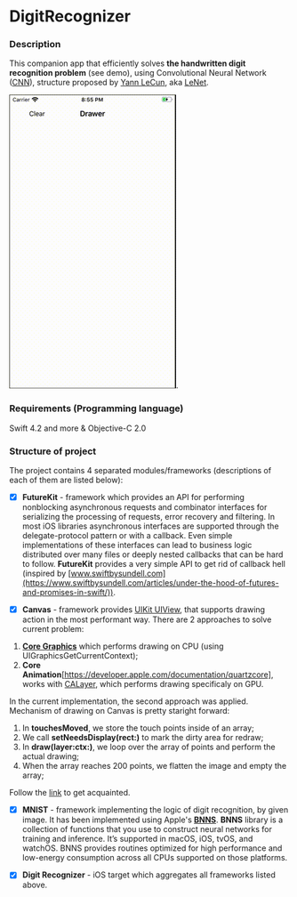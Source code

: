 # DigitRecognizer

### Description

This companion app that efficiently solves **the handwritten digit recognition problem** (see demo), using Convolutional Neural Network ([CNN](https://en.wikipedia.org/wiki/Convolutional_neural_network)), structure proposed by [Yann LeCun](https://en.wikipedia.org/wiki/Yann_LeCun), aka [LeNet](https://en.wikipedia.org/wiki/LeNet).

![](Sources/drawer_player.gif).

### Requirements (Programming language)

Swift 4.2 and more & Objective-C 2.0

### Structure of project

The project contains 4 separated modules/frameworks (descriptions of each of them are listed below):

- [x] **FutureKit** - framework which provides an API for performing nonblocking asynchronous requests and combinator interfaces for serializing the processing of requests, error recovery and filtering. In most iOS libraries asynchronous interfaces are supported through the delegate-protocol pattern or with a callback. Even simple implementations of these interfaces can lead to business logic distributed over many files or deeply nested callbacks that can be hard to follow. **FutureKit** provides a very simple API to get rid of callback hell (inspired by [www.swiftbysundell.com](https://www.swiftbysundell.com/articles/under-the-hood-of-futures-and-promises-in-swift/)).

- [x] **Canvas** - framework provides [UIKit UIView](https://developer.apple.com/documentation/uikit/uiview), that supports drawing action in the most performant way. There are 2 approaches to solve current problem: 
1. [**Core Graphics**](https://developer.apple.com/documentation/coregraphics) which performs drawing on CPU (using UIGraphicsGetCurrentContext); 
2. **Core Animation**[https://developer.apple.com/documentation/quartzcore], works with [CALayer](https://developer.apple.com/documentation/quartzcore/calayer), which performs drawing specificaly on GPU.

In the current implementation, the second approach was applied. Mechanism of drawing on Canvas is pretty staright forward:
1. In **touchesMoved**, we store the touch points inside of an array;
2. We call **setNeedsDisplay(rect:)** to mark the dirty area for redraw;
3. In **draw(layer:ctx:)**, we loop over the array of points and perform the actual drawing;
4. When the array reaches 200 points, we flatten the image and empty the array;

Follow the [link](https://github.com/vovkroman/DigitRecognizer/tree/develop/Canvas/Canvas) to get acquainted.
- [x] **MNIST** - framework implementing the logic of digit recognition, by given image. 
It has been implemented using Apple's [**BNNS**](https://developer.apple.com/documentation/accelerate/bnns). **BNNS** library is a collection of functions that you use to construct neural networks for training and inference. It’s supported in macOS, iOS, tvOS, and watchOS. BNNS provides routines optimized for high performance and low-energy consumption across all CPUs supported on those platforms.



- [x] **Digit Recognizer** - iOS target which aggregates all frameworks listed above.
